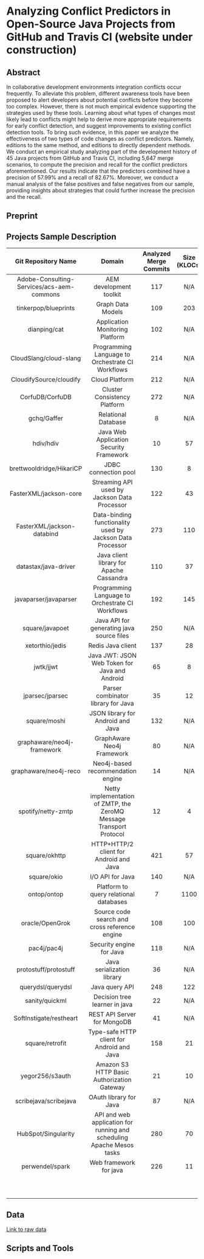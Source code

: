 # Analyzing Conflict Predictors in Open-Source Java Projects from GitHub and Travis CI (website under construction)

## Abstract
In collaborative development environments integration conflicts occur frequently. To alleviate this problem, different awareness tools have been proposed to alert developers about potential conflicts before they become too complex. However, there is not much empirical evidence supporting the strategies used by these tools. Learning about what types of changes most likely lead to conflicts might help to derive more appropriate requirements for early conflict detection, and suggest improvements to existing conflict detection tools. To bring such evidence, in this paper we analyze the effectiveness of two types of code changes as conflict predictors. Namely, editions to the same method, and editions to directly dependent methods. We conduct an empirical study analyzing part of the development history of 45 Java projects from GitHub and Travis CI, including 5,647 merge scenarios, to compute the precision and recall for the conflict predictors aforementioned. Our results indicate that the predictors combined have a precision of 57.99% and a recall of 82.67%. Moreover, we conduct a manual analysis of the false positives and false negatives from our sample, providing insights about strategies that could further increase the precision and the recall.

## Preprint

## Projects Sample Description

| Git Repository Name | Domain | Analyzed Merge Commits | Size (KLOCs) |
| :-------------: | :-------------: | :-------------: | :-------------: |
| Adobe-Consulting-Services/acs-aem-commons  |  AEM development toolkit | 117 | N/A |
| tinkerpop/blueprints  | Graph Data Models | 109 | 203 |
| dianping/cat  | Application Monitoring Platform | 102 | N/A |
| CloudSlang/cloud-slang  | Programming Language to Orchestrate CI Workflows | 214 | N/A |
| CloudifySource/cloudify | Cloud Platform | 212 | N/A |
| CorfuDB/CorfuDB  | Cluster Consistency Platform | 272 | N/A |
| gchq/Gaffer  | Relational Database | 8 | N/A |
| hdiv/hdiv  | Java Web Application Security Framework | 10 | 57 |
| brettwooldridge/HikariCP | JDBC connection pool | 130 | 8 |
| FasterXML/jackson-core  | Streaming API used by Jackson Data Processor | 122 | 43 |
| FasterXML/jackson-databind  | Data-binding functionality used by Jackson Data Processor | 273 | 110 |
| datastax/java-driver  |  Java client library for Apache Cassandra | 110 | 37 |
| javaparser/javaparser | Programming Language to Orchestrate CI Workflows | 192 | 145 |
| square/javapoet | Java API for generating java source files | 250 | N/A |
| xetorthio/jedis  | Redis Java client | 137 | 28 |
| jwtk/jjwt | Java JWT: JSON Web Token for Java and Android | 65 | 8 |
| jparsec/jparsec | Parser combinator library for Java | 35 | 12 |
| square/moshi | JSON library for Android and Java | 132 | N/A |
| graphaware/neo4j-framework | GraphAware Neo4j Framework | 80 | N/A |
| graphaware/neo4j-reco | Neo4j-based recommendation engine | 14 | N/A |
| spotify/netty-zmtp | Netty implementation of ZMTP, the ZeroMQ Message Transport Protocol | 12 | 4 |
| square/okhttp | HTTP+HTTP/2 client for Android and Java | 421 | 57 |
| square/okio | I/O API for Java | 140 | N/A |
| ontop/ontop | Platform to query relational databases | 7 | 1100 |
| oracle/OpenGrok | Source code search and cross reference engine | 108 | 100 |
| pac4j/pac4j | Security engine for Java | 118 | N/A |
| protostuff/protostuff | Java serialization library | 36 | N/A |
| querydsl/querydsl | Java query API | 248 | 122 |
| sanity/quickml | Decision tree learner in java | 22 | N/A  |
| SoftInstigate/restheart | REST API Server for MongoDB | 41 | N/A |
| square/retrofit | Type-safe HTTP client for Android and Java | 158 | 21 |
| yegor256/s3auth | Amazon S3 HTTP Basic Authorization Gateway | 21 | 10 |
| scribejava/scribejava | OAuth library for Java | 87 | N/A |
| HubSpot/Singularity | API and web application for running and scheduling Apache Mesos tasks | 280 | 70 |
| perwendel/spark | Web framework for java | 226 | 11 |
| |  |  |  |
| |  |  |  |
| |  |  |  |
| |  |  |  |
| |  |  |  |
| |  |  |  |
| |  |  |  |
| |  |  |  |
| |  |  |  |
| |  |  |  |


## Data
[Link to raw data](https://github.com/conflictpredictor/onlineAppendix/tree/master/data)

## Scripts and Tools


